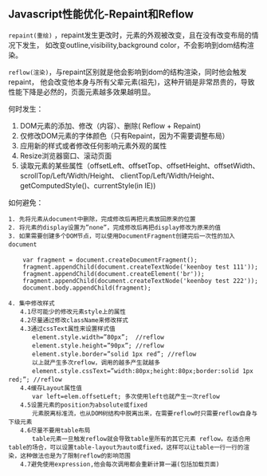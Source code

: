 ## Javascript性能优化-Repaint和Reflow

`repaint(重绘)` ，repaint发生更改时，元素的外观被改变，且在没有改变布局的情况下发生，
如改变outline,visibility,background color，不会影响到dom结构渲染。

`reflow(渲染)`，与repaint区别就是他会影响到dom的结构渲染，同时他会触发repaint，
他会改变他本身与所有父辈元素(祖先)，这种开销是非常昂贵的，导致性能下降是必然的，页面元素越多效果越明显。

何时发生：

1. DOM元素的添加、修改（内容）、删除( Reflow + Repaint)
2. 仅修改DOM元素的字体颜色（只有Repaint，因为不需要调整布局）
3. 应用新的样式或者修改任何影响元素外观的属性
4. Resize浏览器窗口、滚动页面
5. 读取元素的某些属性（offsetLeft、offsetTop、offsetHeight、offsetWidth、 scrollTop/Left/Width/Height、
clientTop/Left/Width/Height、 getComputedStyle()、currentStyle(in IE)) 


如何避免：
```
1. 先将元素从document中删除，完成修改后再把元素放回原来的位置
2. 将元素的display设置为”none”，完成修改后再把display修改为原来的值
3. 如果需要创建多个DOM节点，可以使用DocumentFragment创建完后一次性的加入document 　
　
    var fragment = document.createDocumentFragment();
    fragment.appendChild(document.createTextNode('keenboy test 111'));
    fragment.appendChild(document.createElement('br'));
    fragment.appendChild(document.createTextNode('keenboy test 222'));
    document.body.appendChild(fragment);

4. 集中修改样式 
　　4.1尽可能少的修改元素style上的属性 
　　4.2尽量通过修改className来修改样式
　　4.3通过cssText属性来设置样式值
　　　　element.style.width=”80px”;  //reflow
　　　　element.style.height=”90px”; //reflow
　　　　element.style.border=”solid 1px red”; //reflow
　　　　以上就产生多次reflow，调用的越多产生就越多
　　　　element.style.cssText=”width:80px;height:80px;border:solid 1px red;”; //reflow　
　　4.4缓存Layout属性值 
　　　　var left=elem.offsetLeft; 多次使用left也就产生一次reflow
　　4.5设置元素的position为absolute或fixed
　　　　元素脱离标准流，也从DOM树结构中脱离出来，在需要reflow时只需要reflow自身与下级元素
　　4.6尽量不要用table布局
　　　　table元素一旦触发reflow就会导致table里所有的其它元素 reflow。在适合用table的场合，可以设置table-layout为auto或fixed，这样可以让table一行一行的渲染，这种做法也是为了限制reflow的影响范围
　　4.7避免使用expression,他会每次调用都会重新计算一遍(包括加载页面)
```
